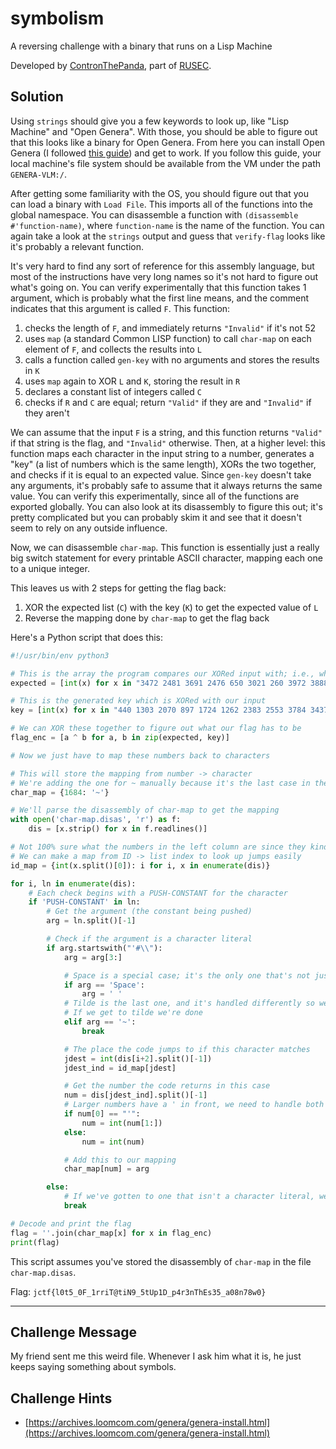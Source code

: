 # symbolism

A reversing challenge with a binary that runs on a Lisp Machine

Developed by [ContronThePanda](https://github.com/PAndaContron), part of [RUSEC](https://rusec.github.io/).

## Solution

Using `strings` should give you a few keywords to look up, like "Lisp Machine" and "Open Genera".
With those, you should be able to figure out that this looks like a binary for Open Genera.
From here you can install Open Genera (I followed [this guide](https://archives.loomcom.com/genera/genera-install.html)) and get to work.
If you follow this guide, your local machine's file system should be available from the VM under the path `GENERA-VLM:/`.

After getting some familiarity with the OS, you should figure out that you can load a binary with `Load File`.
This imports all of the functions into the global namespace.
You can disassemble a function with `(disassemble #'function-name)`, where `function-name` is the name of the function.
You can again take a look at the `strings` output and guess that `verify-flag` looks like it's probably a relevant function.

It's very hard to find any sort of reference for this assembly language, but most of the instructions have very long names so it's not hard to figure out what's going on.
You can verify experimentally that this function takes 1 argument, which is probably what the first line means, and the comment indicates that this argument is called `F`.
This function:

1. checks the length of `F`, and immediately returns `"Invalid"` if it's not 52
2. uses `map` (a standard Common LISP function) to call `char-map` on each element of `F`, and collects the results into `L`
3. calls a function called `gen-key` with no arguments and stores the results in `K`
4. uses `map` again to XOR `L` and `K`, storing the result in `R`
5. declares a constant list of integers called `C`
6. checks if `R` and `C` are equal; return `"Valid"` if they are and `"Invalid"` if they aren't

We can assume that the input `F` is a string, and this function returns `"Valid"` if that string is the flag, and `"Invalid"` otherwise.
Then, at a higher level: this function maps each character in the input string to a number, generates a "key" (a list of numbers which is the same length),
XORs the two together, and checks if it is equal to an expected value.
Since `gen-key` doesn't take any arguments, it's probably safe to assume that it always returns the same value.
You can verify this experimentally, since all of the functions are exported globally.
You can also look at its disassembly to figure this out; it's pretty complicated but you can probably skim it and see that it doesn't seem to rely on any outside influence.

Now, we can disassemble `char-map`.
This function is essentially just a really big switch statement for every printable ASCII character, mapping each one to a unique integer.

This leaves us with 2 steps for getting the flag back:

1. XOR the expected list (`C`) with the key (`K`) to get the expected value of `L`
2. Reverse the mapping done by `char-map` to get the flag back

Here's a Python script that does this:

```py
#!/usr/bin/env python3

# This is the array the program compares our XORed input with; i.e., what it expects the result to be
expected = [int(x) for x in "3472 2481 3691 2476 650 3021 260 3972 3888 2025 637 1853 1481 2679 2459 35 706 669 2794 2383 3041 3855 2203 1178 577 1942 1417 2513 111 1888 3977 933 1399 2705 1902 3481 3474 3 1349 199 297 1481 3230 1253 3062 1853 246 6 3097 849 4071 2000".split()]

# This is the generated key which is XORed with our input
key = [int(x) for x in "440 1303 2070 897 1724 1262 2383 2553 3784 3437 2614 372 3917 1155 1289 3249 3194 3620 586 3890 1369 2696 1987 3614 953 491 1912 1677 3739 2302 1293 3321 3207 1539 3611 1693 299 2030 3235 1365 2140 1073 1562 3767 957 2045 3058 1881 3289 1201 1964 3073".split()]

# We can XOR these together to figure out what our flag has to be
flag_enc = [a ^ b for a, b in zip(expected, key)]

# Now we just have to map these numbers back to characters

# This will store the mapping from number -> character
# We're adding the one for ~ manually because it's the last case in the code, so it's handled slightly differently
char_map = {1684: '~'}

# We'll parse the disassembly of char-map to get the mapping
with open('char-map.disas', 'r') as f:
    dis = [x.strip() for x in f.readlines()]

# Not 100% sure what the numbers in the left column are since they kinda go out of order sometimes, let's just call them "IDs"
# We can make a map from ID -> list index to look up jumps easily
id_map = {int(x.split()[0]): i for i, x in enumerate(dis)}

for i, ln in enumerate(dis):
    # Each check begins with a PUSH-CONSTANT for the character
    if 'PUSH-CONSTANT' in ln:
        # Get the argument (the constant being pushed)
        arg = ln.split()[-1]

        # Check if the argument is a character literal
        if arg.startswith("'#\\"):
            arg = arg[3:]

            # Space is a special case; it's the only one that's not just encoded as the character it represents
            if arg == 'Space':
                arg = ' '
            # Tilde is the last one, and it's handled differently so we already hardcoded it
            # If we get to tilde we're done
            elif arg == '~':
                break

            # The place the code jumps to if this character matches
            jdest = int(dis[i+2].split()[-1])
            jdest_ind = id_map[jdest]

            # Get the number the code returns in this case
            num = dis[jdest_ind].split()[-1]
            # Larger numbers have a ' in front, we need to handle both cases
            if num[0] == "'":
                num = int(num[1:])
            else:
                num = int(num)

            # Add this to our mapping
            char_map[num] = arg

        else:
            # If we've gotten to one that isn't a character literal, we're done
            break

# Decode and print the flag
flag = ''.join(char_map[x] for x in flag_enc)
print(flag)
```

This script assumes you've stored the disassembly of `char-map` in the file `char-map.disas`.

Flag: `jctf{l0t5_0F_1rriT@tiN9_5tUp1D_p4r3nThEs35_a08n78w0}`

---

## Challenge Message

My friend sent me this weird file. Whenever I ask him what it is, he just keeps saying something about symbols.

## Challenge Hints

* [https://archives.loomcom.com/genera/genera-install.html](https://archives.loomcom.com/genera/genera-install.html)
